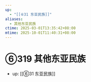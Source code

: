 ```yaml
---
up:
  - "[[⑥31 东亚民族]]"
aliases:
  - 其他东亚民族
ctime: 2025-03-01T13:35:42+08:00
mtime: 2025-10-01T11:40:31+08:00
---
```


# ⑥319 其他东亚民族

- up: [[⑥31 东亚民族]]
